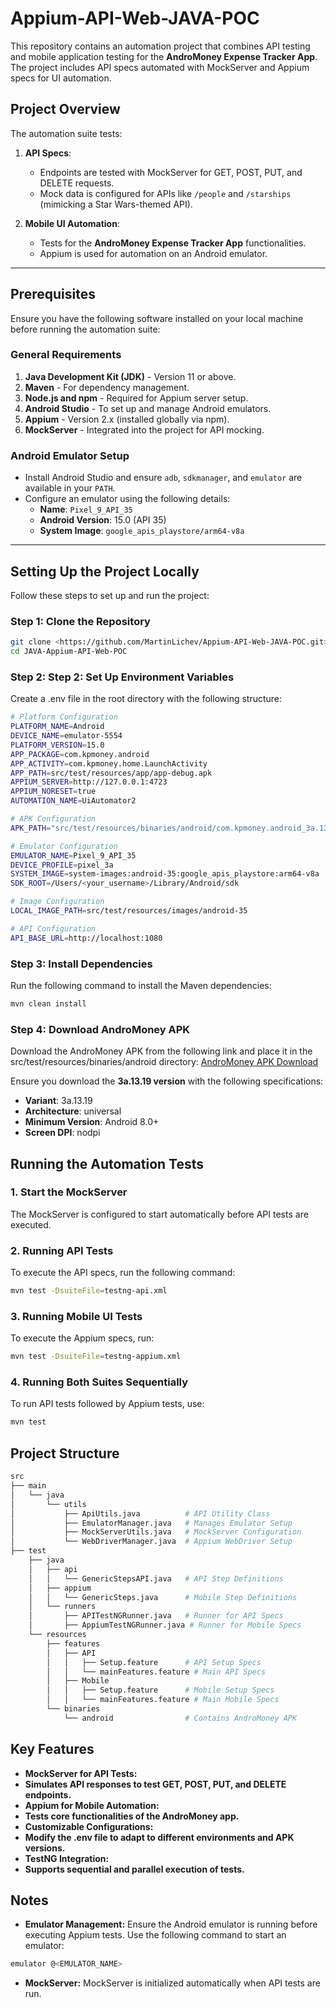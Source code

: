 # Appium-API-Web-JAVA-POC

This repository contains an automation project that combines API testing and mobile application testing for the **AndroMoney Expense Tracker App**. The project includes API specs automated with MockServer and Appium specs for UI automation.

## Project Overview

The automation suite tests:

1. **API Specs**:

   - Endpoints are tested with MockServer for GET, POST, PUT, and DELETE requests.
   - Mock data is configured for APIs like `/people` and `/starships` (mimicking a Star Wars-themed API).

2. **Mobile UI Automation**:
   - Tests for the **AndroMoney Expense Tracker App** functionalities.
   - Appium is used for automation on an Android emulator.

---

## Prerequisites

Ensure you have the following software installed on your local machine before running the automation suite:

### General Requirements

1. **Java Development Kit (JDK)** - Version 11 or above.
2. **Maven** - For dependency management.
3. **Node.js and npm** - Required for Appium server setup.
4. **Android Studio** - To set up and manage Android emulators.
5. **Appium** - Version 2.x (installed globally via npm).
6. **MockServer** - Integrated into the project for API mocking.

### Android Emulator Setup

- Install Android Studio and ensure `adb`, `sdkmanager`, and `emulator` are available in your `PATH`.
- Configure an emulator using the following details:
  - **Name**: `Pixel_9_API_35`
  - **Android Version**: 15.0 (API 35)
  - **System Image**: `google_apis_playstore/arm64-v8a`

---

## Setting Up the Project Locally

Follow these steps to set up and run the project:

### Step 1: Clone the Repository

```bash
git clone <https://github.com/MartinLichev/Appium-API-Web-JAVA-POC.git>
cd JAVA-Appium-API-Web-POC
```

### Step 2: Step 2: Set Up Environment Variables

Create a .env file in the root directory with the following structure:

```bash
# Platform Configuration
PLATFORM_NAME=Android
DEVICE_NAME=emulator-5554
PLATFORM_VERSION=15.0
APP_PACKAGE=com.kpmoney.android
APP_ACTIVITY=com.kpmoney.home.LaunchActivity
APP_PATH=src/test/resources/app/app-debug.apk
APPIUM_SERVER=http://127.0.0.1:4723
APPIUM_NORESET=true
AUTOMATION_NAME=UiAutomator2

# APK Configuration
APK_PATH="src/test/resources/binaries/android/com.kpmoney.android_3a.13.19-362_minAPI26(arm64-v8a,armeabi,armeabi-v7a,mips,mips64,x86,x86_64)(nodpi)_apkmirror.com.apk"

# Emulator Configuration
EMULATOR_NAME=Pixel_9_API_35
DEVICE_PROFILE=pixel_3a
SYSTEM_IMAGE=system-images:android-35:google_apis_playstore:arm64-v8a
SDK_ROOT=/Users/<your_username>/Library/Android/sdk

# Image Configuration
LOCAL_IMAGE_PATH=src/test/resources/images/android-35

# API Configuration
API_BASE_URL=http://localhost:1080
```

### Step 3: Install Dependencies

Run the following command to install the Maven dependencies:

```bash
mvn clean install
```

### Step 4: Download AndroMoney APK

Download the AndroMoney APK from the following link and place it in the src/test/resources/binaries/android directory: [AndroMoney APK Download](https://www.apkmirror.com/apk/andromoney/andromoney-expense-track/andromoney-expense-track-3a-13-19-release/andromoney-expense-track-3a-13-19-android-apk-download/?redirected=download_invalid_nonce)

Ensure you download the **3a.13.19 version** with the following specifications:

- **Variant**: 3a.13.19
- **Architecture**: universal
- **Minimum Version**: Android 8.0+
- **Screen DPI**: nodpi

## Running the Automation Tests

### 1. Start the MockServer

The MockServer is configured to start automatically before API tests are executed.

### 2. Running API Tests

To execute the API specs, run the following command:

```bash
mvn test -DsuiteFile=testng-api.xml
```

### 3. Running Mobile UI Tests

To execute the Appium specs, run:

```bash
mvn test -DsuiteFile=testng-appium.xml
```

### 4. Running Both Suites Sequentially

To run API tests followed by Appium tests, use:

```bash
mvn test
```

## Project Structure

```bash
src
├── main
│   └── java
│       └── utils
│           ├── ApiUtils.java          # API Utility Class
│           ├── EmulatorManager.java   # Manages Emulator Setup
│           ├── MockServerUtils.java   # MockServer Configuration
│           └── WebDriverManager.java  # Appium WebDriver Setup
├── test
    ├── java
    │   ├── api
    │   │   └── GenericStepsAPI.java   # API Step Definitions
    │   ├── appium
    │   │   └── GenericSteps.java      # Mobile Step Definitions
    │   └── runners
    │       ├── APITestNGRunner.java   # Runner for API Specs
    │       ├── AppiumTestNGRunner.java # Runner for Mobile Specs
    └── resources
        ├── features
        │   ├── API
        │   │   ├── Setup.feature      # API Setup Specs
        │   │   └── mainFeatures.feature # Main API Specs
        │   ├── Mobile
        │   │   ├── Setup.feature      # Mobile Setup Specs
        │   │   └── mainFeatures.feature # Main Mobile Specs
        └── binaries
            └── android                # Contains AndroMoney APK
```

## Key Features

- **MockServer for API Tests:**
- **Simulates API responses to test GET, POST, PUT, and DELETE endpoints.**
- **Appium for Mobile Automation:**
- **Tests core functionalities of the AndroMoney app.**
- **Customizable Configurations:**
- **Modify the .env file to adapt to different environments and APK versions.**
- **TestNG Integration:**
- **Supports sequential and parallel execution of tests.**

## Notes

- **Emulator Management:**
  Ensure the Android emulator is running before executing Appium tests. Use the following command to start an emulator:

```bash
emulator @<EMULATOR_NAME>
```

- **MockServer:**
  MockServer is initialized automatically when API tests are run.
